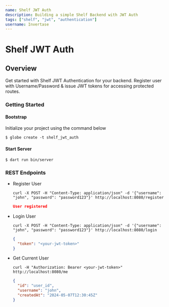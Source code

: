 ```yaml
---
name: Shelf JWT Auth
description: Building a simple Shelf Backend with JWT Auth
tags: ["shelf", "jwt", "authentication"]
username: Invertase
---
```


# Shelf JWT Auth

## Overview

Get started with Shelf JWT Authentication for your backend. Register user with Username/Password & issue JWT tokens for accessing protected routes.

### Getting Started

#### Bootstrap

Initialize your project using the command below

```shell
$ globe create -t shelf_jwt_auth
```

#### Start Server

```shell
$ dart run bin/server
```

### REST Endpoints

- Register User

  ```shell
  curl -X POST -H "Content-Type: application/json" -d '{"username": "john", "password": "password123"}' http://localhost:8080/register
  ```

  ```json
  User registered
  ```

- Login User

  ```shell
  curl -X POST -H "Content-Type: application/json" -d '{"username": "john", "password": "password123"}' http://localhost:8080/login
  ```

  ```json
  {
    "token": "<your-jwt-token>"
  }
  ```

- Get Current User

  ```shell
  curl -H "Authorization: Bearer <your-jwt-token>" http://localhost:8080/me
  ```

  ```json
  {
    "id": "user_id",
    "username": "john",
    "createdAt": "2024-05-07T12:30:45Z"
  }
  ```
